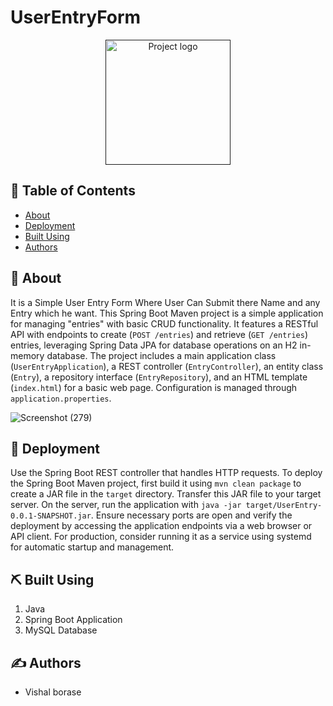 # UserEntryForm
<p align="center">
  <a href="" rel="noopener">
 <img width=200px height=200px src="https://i.imgur.com/6wj0hh6.jpg" alt="Project logo"></a>
</p>

## 📝 Table of Contents
- [About](#about)
- [Deployment](#deployment)
- [Built Using](#built_using)
- [Authors](#authors)

## 🧐 About <a name = "about"></a>
It is a Simple User Entry Form Where User Can Submit there Name and any Entry which he want.
This Spring Boot Maven project is a simple application for managing "entries" with basic CRUD functionality. It features a RESTful API with endpoints to create (`POST /entries`) and retrieve (`GET /entries`) entries, leveraging Spring Data JPA for database operations on an H2 in-memory database. The project includes a main application class (`UserEntryApplication`), a REST controller (`EntryController`), an entity class (`Entry`), a repository interface (`EntryRepository`), and an HTML template (`index.html`) for a basic web page. Configuration is managed through `application.properties`.

![Screenshot (279)](https://github.com/user-attachments/assets/a3231bdc-a2d9-4ace-9041-d7d0219db74f)


## 🚀 Deployment <a name = "deployment"></a>
Use the Spring Boot REST controller that handles HTTP requests.
To deploy the Spring Boot Maven project, first build it using `mvn clean package` to create a JAR file in the `target` directory. Transfer this JAR file to your target server. On the server, run the application with `java -jar target/UserEntry-0.0.1-SNAPSHOT.jar`. Ensure necessary ports are open and verify the deployment by accessing the application endpoints via a web browser or API client. For production, consider running it as a service using systemd for automatic startup and management.

## ⛏️ Built Using <a name = "built_using"></a>
1. Java
2. Spring Boot Application 
3. MySQL Database

## ✍️ Authors <a name = "authors"></a>
- Vishal borase
